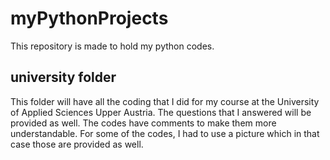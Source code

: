 # myPythonProjects
This repository is made to hold my python codes.
## university folder
This folder will have all the coding that I did for my course at the University of Applied Sciences Upper Austria. The questions that I answered will be provided as well. The codes have comments to make them more understandable. For some of the codes, I had to use a picture which in that case those are provided as well. 
